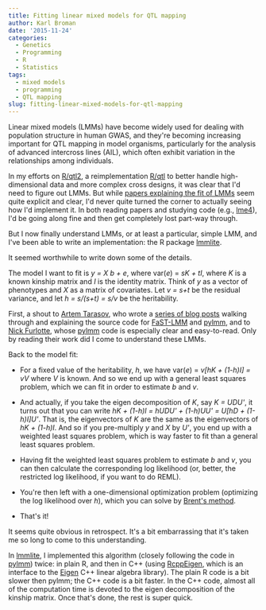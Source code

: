 ```yaml
---
title: Fitting linear mixed models for QTL mapping
author: Karl Broman
date: '2015-11-24'
categories:
  - Genetics
  - Programming
  - R
  - Statistics
tags:
  - mixed models
  - programming
  - QTL mapping
slug: fitting-linear-mixed-models-for-qtl-mapping
---
```


Linear mixed models (LMMs) have become widely used for dealing with population structure in human GWAS, and they're becoming increasing important for QTL mapping in model organisms, particularly for the analysis of advanced intercross lines (AIL), which often exhibit variation in the relationships among individuals.

In my efforts on [R/qtl2](https://kbroman.org/qtl2), a reimplementation [R/qtl](http://rqtl.org) to better handle high-dimensional data and more complex cross designs, it was clear that I'd need to figure out LMMs. But while [papers explaining the fit of LMMs](https://www.jstatsoft.org/article/view/v067i01) seem quite explicit and clear, I'd never quite turned the corner to actually seeing how I'd implement it. In both reading papers and studying code (e.g., [lme4](https://github.com/lme4/lme4/)), I'd be going along fine and then get completely lost part-way through.

But I now finally understand LMMs, or at least a particular, simple LMM, and I've been able to write an implementation: the R package [lmmlite](https://kbroman.org/lmmlite).

It seemed worthwhile to write down some of the details.

<!-- more -->

The model I want to fit is _y = X b + e_, where var(_e_) = _sK + tI_, where _K_ is a known kinship matrix and _I_ is the identity matrix. Think of _y_ as a vector of phenotypes and _X_ as a matrix of covariates. Let _v = s+t_ be the residual variance, and let _h = s/(s+t) = s/v_ be the heritability.

First, a shout to [Artem Tarasov](https://github.com/lomereiter), who wrote a [series of blog posts](https://lomereiter.github.io/2015/02/16/lmm_cov.html) walking through and explaining the source code for [FaST-LMM](https://github.com/MicrosoftGenomics/FaST-LMM) and [pylmm](https://github.com/nickFurlotte/pylmm), and to [Nick Furlotte](http://whatmind.com/), whose [pylmm](https://github.com/nickFurlotte/pylmm) code is especially clear and easy-to-read. Only by reading their work did I come to understand these LMMs.

Back to the model fit:

  * For a fixed value of the heritability, _h_, we have var(_e_) = _v[hK + (1-h)I] = vV_ where _V_ is known. And so we end up with a general least squares problem, which we can fit in order to estimate _b_ and _v_.

  * And actually, if you take the eigen decomposition of _K_, say _K = UDU'_, it turns out that you can write _hK + (1-h)I = hUDU' + (1-h)UU' = U[hD + (1-h)I]U'_. That is, the eigenvectors of _K_ are the same as the eigenvectors of _hK + (1-h)I_. And so if you pre-multiply _y_ and _X_ by _U'_, you end up with a weighted least squares problem, which is way faster to fit than a general least squares problem.

  * Having fit the weighted least squares problem to estimate _b_ and _v_, you can then calculate the corresponding log likelihood (or, better, the restricted log likelihood, if you want to do REML).

  * You're then left with a one-dimensional optimization problem (optimizing the log likelihood over _h_), which you can solve by [Brent's method](https://en.wikipedia.org/wiki/Brent%27s_method).

  * That's it!

It seems quite obvious in retrospect. It's a bit embarrassing that it's taken me so long to come to this understanding.

In [lmmlite](https://kbroman.org/lmmlite), I implemented this algorithm (closely following the code in [pylmm](https://github.com/nickFurlotte/pylmm)) twice: in plain R, and then in C++ (using [RcppEigen](https://github.com/RcppCore/RcppEigen), which is an interface to the [Eigen](https://eigen.tuxfamily.org/index.php?title=Main_Page) C++ linear algebra library). The plain R code is a bit slower then pylmm; the C++ code is a bit faster. In the C++ code, almost all of the computation time is devoted to the eigen decomposition of the kinship matrix. Once that's done, the rest is super quick.
